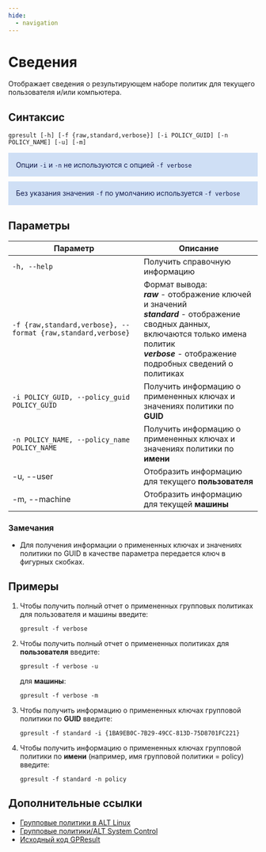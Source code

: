```yaml
---
hide:
  - navigation
---
```


# Сведения

Отображает сведения о результирующем наборе политик для текущего пользователя и/или компьютера.

## Синтаксис

```
gpresult [-h] [-f {raw,standard,verbose}] [-i POLICY_GUID] [-n POLICY_NAME] [-u] [-m]
```

<div class="warning" style='padding:0.1em; background-color:#CFDFF5; color:#0F174A'>
<span>
<p style='margin-left:1em; margin-top:1em'>
Опции <code>-i</code> и <code>-n</code> не используются с опцией <code>-f verbose</code>
</p></span>
</div>

<div class="warning" style='padding:0.1em; background-color:#CFDFF5; color:#0F174A; margin-top: 10px'>
<span>
<p style='margin-left:1em; margin-top:1em'>
Без указания значения <code>-f</code> по умолчанию используется <code>-f verbose</code>
</p></span>
</div>

## Параметры

| Параметр                                                   | Описание                                                                                                                                                                                                     |
| ---------------------------------------------------------- | ------------------------------------------------------------------------------------------------------------------------------------------------------------------------------------------------------------ |
| `-h, --help`                                                 | Получить справочную информацию                                                                                                                                                                             |
| `-f {raw,standard,verbose}, --format {raw,standard,verbose}` | Формат вывода:<br> ***raw*** - отображение ключей и значений<br> ***standard*** - отображение сводных данных, включаются только имена политик<br> ***verbose*** - отображение подробных сведений о политиках |
| `-i POLICY_GUID, --policy_guid POLICY_GUID`                  | Получить информацию о примененных ключах и значениях политики по **GUID**                                                                                                                                    |
| `-n POLICY_NAME, --policy_name POLICY_NAME`                  | Получить информацию о примененных ключах и значениях политики по **имени**                                                                                                                                   |
|-u, --user| Отобразить информацию для текущего **пользователя**|
|-m, --machine| Отобразить информацию для текущей **машины**|

### Замечания
- Для получения информации о примененных ключах и значениях политики по GUID в качестве параметра передается ключ в фигурных скобках.

## Примеры
1. Чтобы получить полный отчет о примененных групповых политиках для пользователя и машины введите:
   
    ```
    gpresult -f verbose
    ```

2. Чтобы получить полный отчет о примененных политиках для **пользователя** введите:
   
    ```
    gpresult -f verbose -u
    ```

    для **машины**:

    ```
    gpresult -f verbose -m
    ```

3. Чтобы получить информацию о примененных ключах групповой политики по **GUID** введите:
   
    ```
    gpresult -f standard -i {1BA9EB0C-7B29-49CC-813D-75D8701FC221}
    ```

4. Чтобы получить информацию о примененных ключах групповой политики по **имени** (например, имя групповой политики = policy) введите:
   
    ```
    gpresult -f standard -n policy
    ```

## Дополнительные ссылки
- [Групповые политики в ALT Linux](https://www.altlinux.org/Групповые_политики)
- [Групповые политики/ALT System Control](https://www.altlinux.org/Групповые_политики/ALT_System_Control)
- [Исходный код GPResult](https://github.com/alxvmr/gpresult)